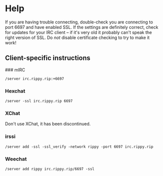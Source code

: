 # Help

If you are having trouble connecting, double-check you are connecting to port 6697 and have enabled SSL. If the settings are definitely correct, check for updates for your IRC client – if it's very old it probably can't speak the right version of SSL. Do _not_ disable certificate checking to try to make it work!

## Client-specific instructions

### mIRC

`/server irc.rippy.rip:+6697`

### Hexchat

`/server -ssl irc.rippy.rip 6697`

### XChat

Don't use XChat, it has been discontinued.

### irssi

`/server add -ssl -ssl_verify -network rippy -port 6697 irc.rippy.rip`

### Weechat

`/server add rippy irc.rippy.rip/6697 -ssl`
